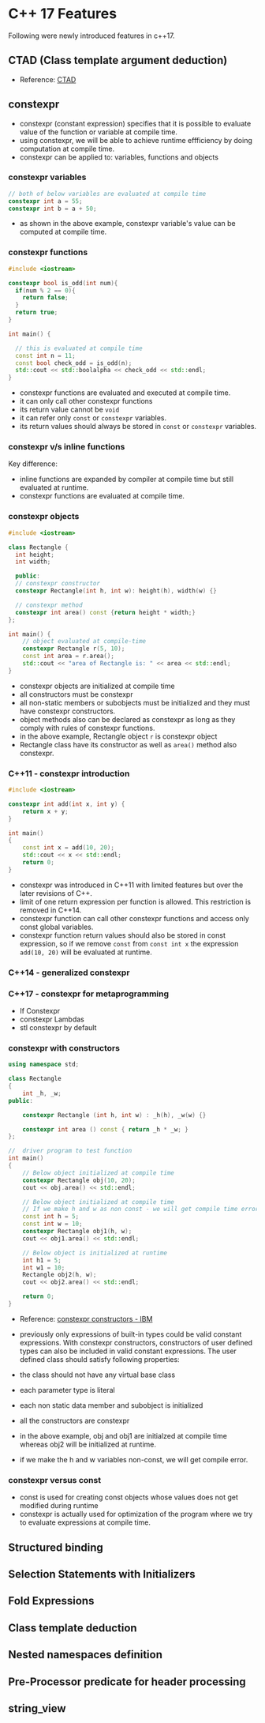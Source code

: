 # C++ 17 Features

Following were newly introduced features in c++17.

## CTAD (Class template argument deduction)
* Reference: [CTAD](https://en.cppreference.com/w/cpp/language/class_template_argument_deduction)


## constexpr

* constexpr (constant expression) specifies that it is possible to evaluate value of the function or variable at compile time.
* using constexpr, we will be able to achieve runtime effficiency by doing computation at compile time.
* constexpr can be applied to: variables, functions and objects

### constexpr variables

```cpp
// both of below variables are evaluated at compile time
constexpr int a = 55;
constexpr int b = a + 50;
```

* as shown in the above example, constexpr variable's value can be computed at compile time.

### constexpr functions

```cpp
#include <iostream>

constexpr bool is_odd(int num){
  if(num % 2 == 0){
    return false;
  }
  return true;
}

int main() {

  // this is evaluated at compile time
  const int n = 11;
  const bool check_odd = is_odd(n);
  std::cout << std::boolalpha << check_odd << std::endl;
}
```

* constexpr functions are evaluated and executed at compile time.
* it can only call other constexpr functions
* its return value cannot be `void`
* it can refer only `const` or `constexpr` variables.
* its return values should always be stored in `const` or `constexpr` variables.

### constexpr v/s inline functions

Key difference:

* inline functions are expanded by compiler at compile time but still evaluated at runtime.
* constexpr functions are evaluated at compile time.

### constexpr objects

```cpp
#include <iostream>

class Rectangle {
  int height;
  int width;

  public:
  // constexpr constructor
  constexpr Rectangle(int h, int w): height(h), width(w) {}

  // constexpr method
  constexpr int area() const {return height * width;}
};

int main() {
    // object evaluated at compile-time
    constexpr Rectangle r(5, 10);
    const int area = r.area();
    std::cout << "area of Rectangle is: " << area << std::endl;
}
```
* constexpr objects are initialized at compile time
* all constructors must be constexpr
* all non-static members or subobjects must be initialized and they must have constexpr constructors.
* object methods also can be declared as constexpr as long as they comply with rules of constexpr functions.
* in the above example, Rectangle object `r` is constexpr object
* Rectangle class have its constructor as well as `area()` method also constexpr.

### C++11 - constexpr introduction

```cpp
#include <iostream>

constexpr int add(int x, int y) {
    return x + y;
}

int main()
{
    const int x = add(10, 20);
    std::cout << x << std::endl;
    return 0;
}
```

* constexpr was introduced in C++11 with limited features but over the later revisions of C++.
* limit of one return expression per function is allowed. This restriction is removed in C++14.
* constexpr function can call other constexpr functions and access only const global variables.
* constexpr function return values should also be stored in const expression, so if we remove `const` from `const int x` the expression `add(10, 20)` will be evaluated at runtime.


### C++14 - generalized constexpr

### C++17 - constexpr for metaprogramming

* If Constexpr
* constexpr Lambdas
* stl constexpr by default

### constexpr with constructors

```cpp
using namespace std;

class Rectangle
{
    int _h, _w;
public:

    constexpr Rectangle (int h, int w) : _h(h), _w(w) {}

    constexpr int area () const { return _h * _w; }
};

//  driver program to test function
int main()
{
    // Below object initialized at compile time
    constexpr Rectangle obj(10, 20);
    cout << obj.area() << std::endl;

    // Below object initialized at compile time
    // If we make h and w as non const - we will get compile time error
    const int h = 5;
    const int w = 10;
    constexpr Rectangle obj1(h, w);
    cout << obj1.area() << std::endl;

    // Below object is initialized at runtime
    int h1 = 5;
    int w1 = 10;
    Rectangle obj2(h, w);
    cout << obj2.area() << std::endl;

    return 0;
}
```

* Reference: [constexpr constructors - IBM](https://www.ibm.com/support/knowledgecenter/SSGH3R_13.1.0/com.ibm.xlcpp131.aix.doc/language_ref/constexpr_constructors.html)
* previously only expressions of built-in types could be valid constant expressions. With constexpr constructors, constructors of user defined types can also be included in valid constant expressions. The user defined class should satisfy following properties:
* the class should not have any virtual base class
* each parameter type is literal
* each non static data member and subobject is initialized
* all the constructors are constexpr

* in the above example, obj and obj1 are initialzed at compile time whereas obj2 will be initialized at runtime.
* if we make the h and w variables non-const, we will get compile error.

### constexpr versus const

* const is used for creating const objects whose values does not get modified during runtime
* constexpr is actually used for optimization of the program where we try to evaluate expressions at compile time.

## Structured binding

## Selection Statements with Initializers

## Fold Expressions

## Class template deduction

## Nested namespaces definition

## Pre-Processor predicate for header processing

## string_view



